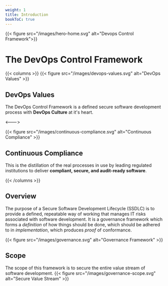```yaml
---
weight: 1
title: Introduction
bookToC: true
---
```


{{< figure src="/images/hero-home.svg" alt="Devops Control Framework">}}
# The DevOps Control Framework

{{< columns >}}
{{< figure src="/images/devops-values.svg" alt="DevOps Values" >}}

## DevOps Values

The DevOps Control Framework is a defined secure software development process
with **DevOps Culture** at it's heart.

<--->

{{< figure src="/images/continuous-compliance.svg" alt="Continuous Compliance" >}}

## Continuous Compliance

This is the distillation of the real processes in use by leading regulated
institutions to deliver **compliant, secure, and audit-ready software**.

{{< /columns >}}



## Overview

The purpose of a Secure Software Development Lifecycle (SSDLC) is to provide a
defined, repeatable way of working that manages IT risks associated with
software development.  It is a governance framework which forms a _definition_
of how things should be done, which should be adhered to in _implementation_,
which produces _proof_ of conformance.

{{< figure src="/images/governance.svg" alt="Governance Framework" >}}

## Scope

The scope of this framework is to secure the entire value stream of software
development.
{{< figure src="/images/governance-scope.svg" alt="Secure Value Stream" >}}




